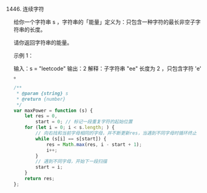 1446. 连续字符

给你一个字符串 s ，字符串的「能量」定义为：只包含一种字符的最长非空子字符串的长度。

请你返回字符串的能量。

示例 1：

输入：s = "leetcode"
输出：2
解释：子字符串 "ee" 长度为 2 ，只包含字符 'e' 。

```js
/**
 * @param {string} s
 * @return {number}
 */
var maxPower = function (s) {
    let res = 0,
        start = 0; // 标记一段重复字符的起始位置
    for (let i = 0; i < s.length; ) {
        // 向右找和当前字母相同的字母，并不断更新res，当遇到不同字母时循环终止
        while (s[i] == s[start]) {
            res = Math.max(res, i - start + 1);
            i++;
        }
        // 遇到不同字母，开始下一段扫描
        start = i;
    }
    return res;
};
```
